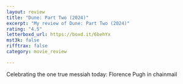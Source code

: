 ```yaml
---
layout: review
title: "Dune: Part Two (2024)"
excerpt: "My review of Dune: Part Two (2024)"
rating: "4.5"
letterboxd_url: https://boxd.it/6behYx
mst3k: false
rifftrax: false
category: movie_review

---
```


Celebrating the one true messiah today: Florence Pugh in chainmail
